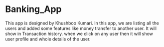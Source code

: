 # Banking_App
This app is designed by Khushboo Kumari.
In this app, we are listing all the users and added some features like money transfer to another user. It will show in Transaction history. when we click on any user then it will show user profile and whole details of the user.
